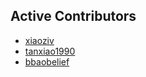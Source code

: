 ## Active Contributors

- [xiaoziv](https://github.com/xiaoziv)
- [tanxiao1990](https://github.com/tanxiao1990)
- [bbaobelief](https://github.com/bbaobelief)
